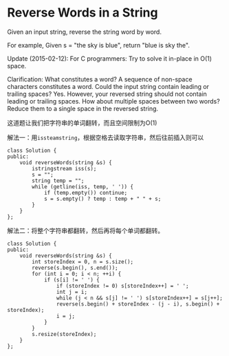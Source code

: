 Reverse Words in a String
========
Given an input string, reverse the string word by word.

For example,
Given s = "the sky is blue",
return "blue is sky the".

Update (2015-02-12):
For C programmers: Try to solve it in-place in O(1) space.

Clarification:
What constitutes a word?
A sequence of non-space characters constitutes a word.
Could the input string contain leading or trailing spaces?
Yes. However, your reversed string should not contain leading or trailing spaces.
How about multiple spaces between two words?
Reduce them to a single space in the reversed string.

这道题让我们把字符串的单词翻转，而且空间限制为O(1)

解法一：用`issteamstring`，根据空格去读取字符串，然后往前插入则可以

```
class Solution {
public:
    void reverseWords(string &s) {
        istringstream iss(s);
        s = "";
        string temp = "";
        while (getline(iss, temp, ' ')) {
            if (temp.empty()) continue;
            s = s.empty() ? temp : temp + " " + s;
        }
    }
};
```

解法二：将整个字符串都翻转，然后再将每个单词都翻转。

```
class Solution {
public:
    void reverseWords(string &s) {
        int storeIndex = 0, n = s.size();
        reverse(s.begin(), s.end());
        for (int i = 0; i < n; ++i) {
            if (s[i] != ' ') {
                if (storeIndex != 0) s[storeIndex++] = ' ';
                int j = i;
                while (j < n && s[j] != ' ') s[storeIndex++] = s[j++];
                reverse(s.begin() + storeIndex - (j - i), s.begin() + storeIndex);
                i = j;
            }
        }
        s.resize(storeIndex);
    }
};
```
